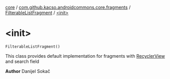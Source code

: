 [core](../../index.md) / [com.github.kacso.androidcommons.core.fragments](../index.md) / [FilterableListFragment](index.md) / [&lt;init&gt;](.)

# &lt;init&gt;

`FilterableListFragment()`

This class provides default implementation for fragments with [RecyclerView](#) and search field

**Author**
Danijel Sokač

